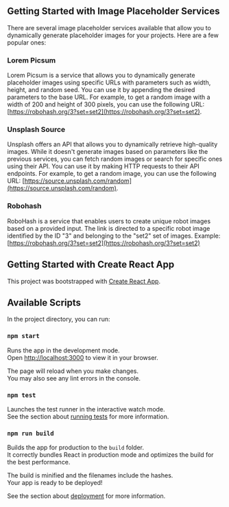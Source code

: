## Getting Started with Image Placeholder Services

There are several image placeholder services available that allow you to dynamically generate placeholder images for your projects. Here are a few popular ones:

### Lorem Picsum

Lorem Picsum is a service that allows you to dynamically generate placeholder images using specific URLs with parameters such as width, height, and random seed. You can use it by appending the desired parameters to the base URL. For example, to get a random image with a width of 200 and height of 300 pixels, you can use the following URL: [https://robohash.org/3?set=set2](https://robohash.org/3?set=set2).

### Unsplash Source

Unsplash offers an API that allows you to dynamically retrieve high-quality images. While it doesn't generate images based on parameters like the previous services, you can fetch random images or search for specific ones using their API. You can use it by making HTTP requests to their API endpoints. For example, to get a random image, you can use the following URL: [https://source.unsplash.com/random](https://source.unsplash.com/random).

### Robohash

RoboHash is a service that enables users to create unique robot images based on a provided input.
The link is directed to a specific robot image identified by the ID "3" and belonging to the "set2" set of images.
Example: [https://robohash.org/3?set=set2](https://robohash.org/3?set=set2)



## Getting Started with Create React App

This project was bootstrapped with [Create React App](https://github.com/facebook/create-react-app).

## Available Scripts

In the project directory, you can run:

### `npm start`

Runs the app in the development mode.\
Open [http://localhost:3000](http://localhost:3000) to view it in your browser.

The page will reload when you make changes.\
You may also see any lint errors in the console.

### `npm test`

Launches the test runner in the interactive watch mode.\
See the section about [running tests](https://facebook.github.io/create-react-app/docs/running-tests) for more information.

### `npm run build`

Builds the app for production to the `build` folder.\
It correctly bundles React in production mode and optimizes the build for the best performance.

The build is minified and the filenames include the hashes.\
Your app is ready to be deployed!

See the section about [deployment](https://facebook.github.io/create-react-app/docs/deployment) for more information.

